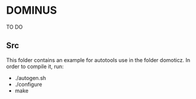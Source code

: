 # DOMINUS

TO DO

## Src

This folder contains an example for autotools use in the folder domoticz.
In order to compile it, run:
- ./autogen.sh
- ./configure
- make
